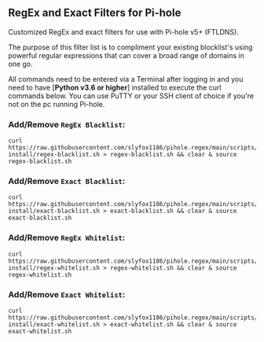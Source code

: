## RegEx and Exact Filters for Pi-hole
Customized RegEx and exact filters for use with Pi-hole v5+ (FTLDNS).

The purpose of this filter list is to compliment your existing blocklist's using powerful regular expressions that can cover a broad range of domains in one go.

All commands need to be entered via a Terminal after logging in and you need to have [**Python v3.6 or higher**] installed to execute the curl commands below. You can use PuTTY or your SSH client of choice if you're not on the pc running Pi-hole.

### Add/Remove `RegEx Blacklist`:
```
curl https://raw.githubusercontent.com/slyfox1186/pihole.regex/main/scripts/shell-install/regex-blacklist.sh > regex-blacklist.sh && clear & source regex-blacklist.sh

```

### Add/Remove `Exact Blacklist`:
```
curl https://raw.githubusercontent.com/slyfox1186/pihole.regex/main/scripts/shell-install/exact-blacklist.sh > exact-blacklist.sh && clear & source exact-blacklist.sh

```

### Add/Remove `RegEx Whitelist`:
```
curl https://raw.githubusercontent.com/slyfox1186/pihole.regex/main/scripts/shell-install/regex-whitelist.sh > regex-whitelist.sh && clear & source regex-whitelist.sh

```

### Add/Remove `Exact Whitelist`:
```
curl https://raw.githubusercontent.com/slyfox1186/pihole.regex/main/scripts/shell-install/exact-whitelist.sh > exact-whitelist.sh && clear & source exact-whitelist.sh

```
